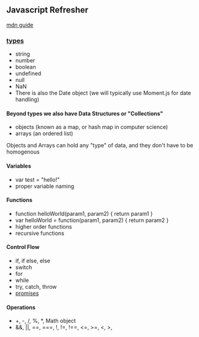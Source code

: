 ## Javascript Refresher

[mdn guide](https://developer.mozilla.org/en-US/docs/Web/JavaScript/Guide/Introduction)

### [types](https://developer.mozilla.org/en-US/docs/Web/JavaScript/Data_structures)

* string
* number
* boolean
* undefined
* null
* NaN
* There is also the Date object (we will typically use Moment.js for date handling)

#### Beyond types we also have Data Structures or "Collections"

* objects (known as a map, or hash map in computer science)
* arrays (an ordered list)

Objects and Arrays can hold any "type" of data, and they don't have to be
homogenous 

#### Variables
* var test = "hello!"
* proper variable naming

#### Functions
* function helloWorld(param1, param2) { return param1 }
* var helloWorld = function(param1, param2) { return param2 }
* higher order functions
* recursive functions

#### Control Flow
* if, if else, else
* switch
* for
* while
* try, catch, throw
* [promises](https://developer.mozilla.org/en-US/docs/Web/JavaScript/Guide/Using_promises)

#### Operations
* +, -, /, %, \*, Math object
* &&, ||, ==, ===, !, !=, !==, <=, >=, <, >, 

